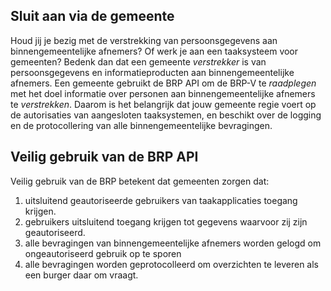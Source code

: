 ## Sluit aan via de gemeente
Houd jij je bezig met de verstrekking van persoonsgegevens aan binnengemeentelijke afnemers? Of werk je aan een taaksysteem voor gemeenten? Bedenk dan dat een gemeente *verstrekker* is van persoonsgegevens en informatieproducten aan binnengemeentelijke afnemers. Een gemeente gebruikt de BRP API om de BRP-V te *raadplegen* met het doel informatie over personen aan binnengemeentelijke afnemers te *verstrekken*. Daarom is het belangrijk dat jouw gemeente regie voert op de autorisaties van aangesloten taaksystemen, en beschikt over de logging en de protocollering van alle binnengemeentelijke bevragingen.

## Veilig gebruik van de BRP API
Veilig gebruik van de BRP betekent dat gemeenten zorgen dat:
1. uitsluitend geautoriseerde gebruikers van taakapplicaties toegang krijgen.
2. gebruikers uitsluitend toegang krijgen tot gegevens waarvoor zij zijn geautoriseerd.
3. alle bevragingen van binnengemeentelijke afnemers worden gelogd om ongeautoriseerd gebruik op te sporen
4. alle bevragingen worden geprotocolleerd om overzichten te leveren als een burger daar om vraagt.
